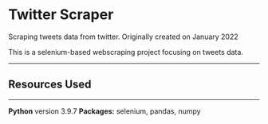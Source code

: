 # Twitter Scraper
Scraping tweets data from twitter. Originally created on January 2022

This is a selenium-based webscraping project focusing on tweets data.

---

## Resources Used
---

**Python** version 3.9.7
**Packages:** selenium, pandas, numpy
